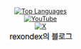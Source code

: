 <div align="center">
  <a href="https://github.com/rakaso598?tab=stars">
    <img width="300" src="https://github-readme-stats.vercel.app/api/top-langs/?username=rakaso598&layout=donut-vertical&theme=transparent" alt="Top Languages">
  </a>
</div>

<div align="center">
      <a href="https://www.youtube.com/@rexondex-d3x" target="_blank">
        <img src="https://img.shields.io/badge/YouTube-FF0000?style=for-the-badge&logo=youtube&logoColor=white" alt="YouTube">
      </a>
</div>

<div align="center">
      <a href="https://x.com/rexon_dex" target="_blank">
        <img src="https://img.shields.io/badge/X-000000?style=for-the-badge&logo=x&logoColor=white" alt="X">
      </a>
</div>

<div align="center">
  <a href="https://rexondex.tistory.com" target="_blank">
    <img src="images/rexondex_blog_m.png" alt="Blog">
  </a>
</div>
